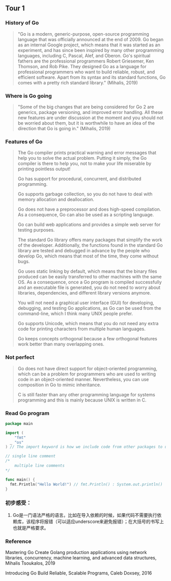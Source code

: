 ## Tour 1
### History of Go
> "Go is a modern, generic-purpose, open-source programming language that was officially announced at the end of 2009. Go began as an internal Google project, which means that it was started as an experiment, and has since been inspired by many other programming languages, including C, Pascal, Alef, and Oberon. Go's spiritual fathers are the professional programmers Robert Griesemer, Ken Thomson, and Rob Pike. They designed Go as a language for professional programmers who want to build reliable, robust, and efficient software. Apart from its syntax and its standard functions, Go comes with a pretty rich standard library." (Mihalis, 2019)

### Where is Go going

> "Some of the big changes that are being considered for Go 2 are generics, package versioning, and improved error handling. All these new features are under discussion at the moment and you should not be worried about them, but it is worthwhile to have an idea of the direction that Go is going in." (Mihalis, 2019)

### Features of Go

> The Go compiler prints practical warning and error messages that help you to solve the actual problem. Putting it simply, the Go compiler is there to help you, not to make your life miserable by printing pointless output! 
>
> Go has support for procedural, concurrent, and distributed programming.
>
> Go supports garbage collection, so you do not have to deal with memory allocation and deallocation.
>
> Go does not have a preprocessor and does high-speed compilation. As a consequence, Go can also be used as a scripting language.
>
> Go can build web applications and provides a simple web server for testing purposes.
>
> The standard Go library offers many packages that simplify the work of the developer. Additionally, the functions found in the standard Go library are tested and debugged in advance by the people who develop Go, which means that most of the time, they come without bugs. 
>
> Go uses static linking by default, which means that the binary files produced can be easily transferred to other machines with the same OS. As a consequence, once a Go program is compiled successfully and an executable file is generated, you do not need to worry about libraries, dependencies, and different library versions anymore.
>
> You will not need a graphical user interface (GUI) for developing, debugging, and testing Go applications, as Go can be used from the command-line, which I think many UNIX people prefer.
>
> Go supports Unicode, which means that you do not need any extra code for printing characters from multiple human languages.
>
> Go keeps concepts orthogonal because a few orthogonal features work better than many overlapping ones.

### Not perfect

> Go does not have direct support for object-oriented programming, which can be a problem for programmers who are used to writing code in an object-oriented manner. Nevertheless, you can use composition in Go to mimic inheritance.
>
> C is still faster than any other programming language for systems programming and this is mainly because UNIX is written in C.

### Read Go program

```go
package main

import (
	"fmt"
  _ "os"
) // The import keyword is how we include code from other packages to use with our program. The fmt package (shorthand for format) implements formatting for input and output. (Caleb Doxsey, 2016)

// single line comment
/*
	multiple line comments
*/

func main() {
  fmt.Println("Hello World!") // fmt.Println() : System.out.println() | std:: cout >>
}
```



### 初步感受：

1. Go是一门语法严格的语言。比如在导入依赖的时候，如果代码不需要执行依赖库，该程序将报错（可以适应underscore来避免报错）；在大括号的书写上也就是严格要求。



### Reference
Mastering Go Create Golang production applications using network libraries, concurrency, machine learning, and advanced data structures, Mihalis Tsoukalos, 2019

Introducing Go Build Reliable, Scalable Programs, Caleb Doxsey, 2016
